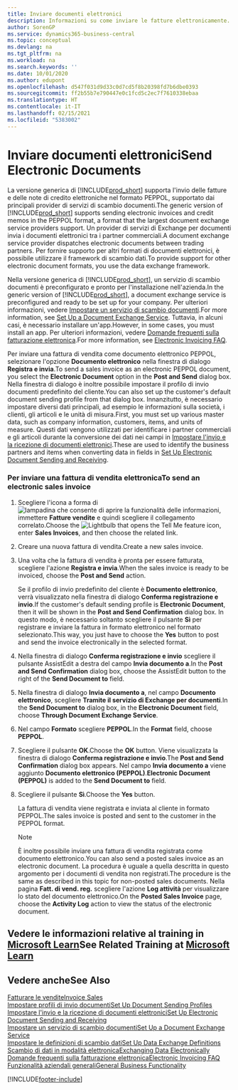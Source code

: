 ```yaml
---
title: Inviare documenti elettronici
description: Informazioni su come inviare le fatture elettronicamente.
author: SorenGP
ms.service: dynamics365-business-central
ms.topic: conceptual
ms.devlang: na
ms.tgt_pltfrm: na
ms.workload: na
ms.search.keywords: ''
ms.date: 10/01/2020
ms.author: edupont
ms.openlocfilehash: d547f031d9d33c0d7cd5f8b20398fd7b6dbe0393
ms.sourcegitcommit: ff2b55b7e790447e0c1fcd5c2ec7f7610338ebaa
ms.translationtype: HT
ms.contentlocale: it-IT
ms.lasthandoff: 02/15/2021
ms.locfileid: "5383002"
---
```

# <a name="send-electronic-documents"></a><span data-ttu-id="bb190-103">Inviare documenti elettronici</span><span class="sxs-lookup"><span data-stu-id="bb190-103">Send Electronic Documents</span></span>

<span data-ttu-id="bb190-104">La versione generica di [!INCLUDE[prod_short](includes/prod_short.md)] supporta l'invio delle fatture e delle note di credito elettroniche nel formato PEPPOL, supportato dai principali provider di servizi di scambio documenti.</span><span class="sxs-lookup"><span data-stu-id="bb190-104">The generic version of [!INCLUDE[prod_short](includes/prod_short.md)] supports sending electronic invoices and credit memos in the PEPPOL format, a format that the largest document exchange service providers support.</span></span> <span data-ttu-id="bb190-105">Un provider di servizi di Exchange per documenti invia i documenti elettronici tra i partner commerciali.</span><span class="sxs-lookup"><span data-stu-id="bb190-105">A document exchange service provider dispatches electronic documents between trading partners.</span></span> <span data-ttu-id="bb190-106">Per fornire supporto per altri formati di documenti elettronici, è possibile utilizzare il framework di scambio dati.</span><span class="sxs-lookup"><span data-stu-id="bb190-106">To provide support for other electronic document formats, you use the data exchange framework.</span></span>  

 <span data-ttu-id="bb190-107">Nella versione generica di [!INCLUDE[prod_short](includes/prod_short.md)], un servizio di scambio documenti è preconfigurato e pronto per l'installazione nell'azienda.</span><span class="sxs-lookup"><span data-stu-id="bb190-107">In the generic version of [!INCLUDE[prod_short](includes/prod_short.md)], a document exchange service is preconfigured and ready to be set up for your company.</span></span> <span data-ttu-id="bb190-108">Per ulteriori informazioni, vedere [Impostare un servizio di scambio documenti](across-how-to-set-up-a-document-exchange-service.md).</span><span class="sxs-lookup"><span data-stu-id="bb190-108">For more information, see [Set Up a Document Exchange Service](across-how-to-set-up-a-document-exchange-service.md).</span></span> <span data-ttu-id="bb190-109">Tuttavia, in alcuni casi, è necessario installare un'app.</span><span class="sxs-lookup"><span data-stu-id="bb190-109">However, in some cases, you must install an app.</span></span> <span data-ttu-id="bb190-110">Per ulteriori informazioni, vedere [Domande frequenti sulla fatturazione elettronica](faq-electronic-invoicing.yml).</span><span class="sxs-lookup"><span data-stu-id="bb190-110">For more information, see [Electronic Invoicing FAQ](faq-electronic-invoicing.yml).</span></span>  

 <span data-ttu-id="bb190-111">Per inviare una fattura di vendita come documento elettronico PEPPOL, selezionare l'opzione **Documento elettronico** nella finestra di dialogo **Registra e invia**.</span><span class="sxs-lookup"><span data-stu-id="bb190-111">To send a sales invoice as an electronic PEPPOL document, you select the **Electronic Document** option in the **Post and Send** dialog box.</span></span> <span data-ttu-id="bb190-112">Nella finestra di dialogo è inoltre possibile impostare il profilo di invio documenti predefinito del cliente.</span><span class="sxs-lookup"><span data-stu-id="bb190-112">You can also set up the customer's default document sending profile from that dialog box.</span></span> <span data-ttu-id="bb190-113">Innanzitutto, è necessario impostare diversi dati principali, ad esempio le informazioni sulla società, i clienti, gli articoli e le unità di misura.</span><span class="sxs-lookup"><span data-stu-id="bb190-113">First, you must set up various master data, such as company information, customers, items, and units of measure.</span></span> <span data-ttu-id="bb190-114">Questi dati vengono utilizzati per identificare i partner commerciali e gli articoli durante la conversione dei dati nei campi in [Impostare l'invio e la ricezione di documenti elettronici](across-how-to-set-up-electronic-document-sending-and-receiving.md).</span><span class="sxs-lookup"><span data-stu-id="bb190-114">These are used to identify the business partners and items when converting data in fields in [Set Up Electronic Document Sending and Receiving](across-how-to-set-up-electronic-document-sending-and-receiving.md).</span></span>  

### <a name="to-send-an-electronic-sales-invoice"></a><span data-ttu-id="bb190-115">Per inviare una fattura di vendita elettronica</span><span class="sxs-lookup"><span data-stu-id="bb190-115">To send an electronic sales invoice</span></span>

1. <span data-ttu-id="bb190-116">Scegliere l'icona a forma di ![lampadina che consente di aprire la funzionalità delle informazioni](media/ui-search/search_small.png "Informazioni sull'operazione che si desidera eseguire"), immettere **Fatture vendite** e quindi scegliere il collegamento correlato.</span><span class="sxs-lookup"><span data-stu-id="bb190-116">Choose the ![Lightbulb that opens the Tell Me feature](media/ui-search/search_small.png "Tell me what you want to do") icon, enter **Sales Invoices**, and then choose the related link.</span></span>  

2. <span data-ttu-id="bb190-117">Creare una nuova fattura di vendita.</span><span class="sxs-lookup"><span data-stu-id="bb190-117">Create a new sales invoice.</span></span>  

3. <span data-ttu-id="bb190-118">Una volta che la fattura di vendita è pronta per essere fatturata, scegliere l'azione **Registra e invia**.</span><span class="sxs-lookup"><span data-stu-id="bb190-118">When the sales invoice is ready to be invoiced, choose the **Post and Send** action.</span></span>  

     <span data-ttu-id="bb190-119">Se il profilo di invio predefinito del cliente è **Documento elettronico**, verrà visualizzato nella finestra di dialogo **Conferma registrazione e invio**.</span><span class="sxs-lookup"><span data-stu-id="bb190-119">If the customer's default sending profile is **Electronic Document**, then it will be shown in the **Post and Send Confirmation** dialog box.</span></span> <span data-ttu-id="bb190-120">In questo modo, è necessario soltanto scegliere il pulsante **Sì** per registrare e inviare la fattura in formato elettronico nel formato selezionato.</span><span class="sxs-lookup"><span data-stu-id="bb190-120">This way, you just have to choose the **Yes** button to post and send the invoice electronically in the selected format.</span></span>  

4. <span data-ttu-id="bb190-121">Nella finestra di dialogo **Conferma registrazione e invio** scegliere il pulsante AssistEdit a destra del campo **Invia documento a**.</span><span class="sxs-lookup"><span data-stu-id="bb190-121">In the **Post and Send Confirmation** dialog box, choose the AssistEdit button to the right of the **Send Document to** field.</span></span>  

5. <span data-ttu-id="bb190-122">Nella finestra di dialogo **Invia documento a**, nel campo **Documento elettronico**, scegliere **Tramite il servizio di Exchange per documenti**.</span><span class="sxs-lookup"><span data-stu-id="bb190-122">In the **Send Document to** dialog box, in the **Electronic Document** field, choose **Through Document Exchange Service**.</span></span>  

6. <span data-ttu-id="bb190-123">Nel campo **Formato** scegliere **PEPPOL**.</span><span class="sxs-lookup"><span data-stu-id="bb190-123">In the **Format** field, choose **PEPPOL**.</span></span>  

7. <span data-ttu-id="bb190-124">Scegliere il pulsante **OK**.</span><span class="sxs-lookup"><span data-stu-id="bb190-124">Choose the **OK** button.</span></span> <span data-ttu-id="bb190-125">Viene visualizzata la finestra di dialogo **Conferma registrazione e invio**.</span><span class="sxs-lookup"><span data-stu-id="bb190-125">The **Post and Send Confirmation** dialog box appears.</span></span> <span data-ttu-id="bb190-126">Nel campo **Invia documento a** viene aggiunto **Documento elettronico (PEPPOL)**.</span><span class="sxs-lookup"><span data-stu-id="bb190-126">**Electronic Document (PEPPOL)** is added to the **Send Document to** field.</span></span>  

8. <span data-ttu-id="bb190-127">Scegliere il pulsante **Sì**.</span><span class="sxs-lookup"><span data-stu-id="bb190-127">Choose the **Yes** button.</span></span>  

     <span data-ttu-id="bb190-128">La fattura di vendita viene registrata e inviata al cliente in formato PEPPOL.</span><span class="sxs-lookup"><span data-stu-id="bb190-128">The sales invoice is posted and sent to the customer in the PEPPOL format.</span></span>  

    > [!NOTE]  
    >  <span data-ttu-id="bb190-129">È inoltre possibile inviare una fattura di vendita registrata come documento elettronico.</span><span class="sxs-lookup"><span data-stu-id="bb190-129">You can also send a posted sales invoice as an electronic document.</span></span> <span data-ttu-id="bb190-130">La procedura è uguale a quella descritta in questo argomento per i documenti di vendita non registrati.</span><span class="sxs-lookup"><span data-stu-id="bb190-130">The procedure is the same as described in this topic for non-posted sales documents.</span></span> <span data-ttu-id="bb190-131">Nella pagina **Fatt. di vend. reg.** scegliere l'azione **Log attività** per visualizzare lo stato del documento elettronico.</span><span class="sxs-lookup"><span data-stu-id="bb190-131">On the **Posted Sales Invoice** page, choose the **Activity Log** action to view the status of the electronic document.</span></span>  

## <a name="see-related-training-at-microsoft-learn"></a><span data-ttu-id="bb190-132">Vedere le informazioni relative al training in [Microsoft Learn](/learn/modules/electronic-documents-dynamics-365-business-central/index)</span><span class="sxs-lookup"><span data-stu-id="bb190-132">See Related Training at [Microsoft Learn](/learn/modules/electronic-documents-dynamics-365-business-central/index)</span></span>

## <a name="see-also"></a><span data-ttu-id="bb190-133">Vedere anche</span><span class="sxs-lookup"><span data-stu-id="bb190-133">See Also</span></span>

[<span data-ttu-id="bb190-134">Fatturare le vendite</span><span class="sxs-lookup"><span data-stu-id="bb190-134">Invoice Sales</span></span>](sales-how-invoice-sales.md)  
[<span data-ttu-id="bb190-135">Impostare profili di invio documenti</span><span class="sxs-lookup"><span data-stu-id="bb190-135">Set Up Document Sending Profiles</span></span>](sales-how-setup-document-send-profiles.md)  
[<span data-ttu-id="bb190-136">Impostare l'invio e la ricezione di documenti elettronici</span><span class="sxs-lookup"><span data-stu-id="bb190-136">Set Up Electronic Document Sending and Receiving</span></span>](across-how-to-set-up-electronic-document-sending-and-receiving.md)  
[<span data-ttu-id="bb190-137">Impostare un servizio di scambio documenti</span><span class="sxs-lookup"><span data-stu-id="bb190-137">Set Up a Document Exchange Service</span></span>](across-how-to-set-up-a-document-exchange-service.md)  
[<span data-ttu-id="bb190-138">Impostare le definizioni di scambio dati</span><span class="sxs-lookup"><span data-stu-id="bb190-138">Set Up Data Exchange Definitions</span></span>](across-how-to-set-up-data-exchange-definitions.md)  
[<span data-ttu-id="bb190-139">Scambio di dati in modalità elettronica</span><span class="sxs-lookup"><span data-stu-id="bb190-139">Exchanging Data Electronically</span></span>](across-data-exchange.md)  
[<span data-ttu-id="bb190-140">Domande frequenti sulla fatturazione elettronica</span><span class="sxs-lookup"><span data-stu-id="bb190-140">Electronic Invoicing FAQ</span></span>](faq-electronic-invoicing.yml)  
[<span data-ttu-id="bb190-141">Funzionalità aziendali generali</span><span class="sxs-lookup"><span data-stu-id="bb190-141">General Business Functionality</span></span>](ui-across-business-areas.md)  


[!INCLUDE[footer-include](includes/footer-banner.md)]